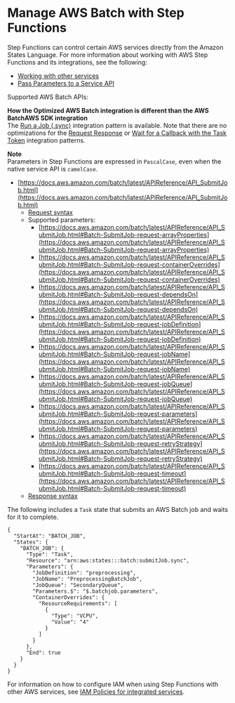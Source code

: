 # Manage AWS Batch with Step Functions<a name="connect-batch"></a>

Step Functions can control certain AWS services directly from the Amazon States Language\. For more information about working with AWS Step Functions and its integrations, see the following:
+ [Working with other services](concepts-service-integrations.md)
+ [Pass Parameters to a Service API](connect-parameters.md)

Supported AWS Batch APIs:

**How the Optimized AWS Batch integration is different than the AWS BatchAWS SDK integration**  
The [Run a Job \(\.sync\)](connect-to-resource.md#connect-sync) integration pattern is available\.
Note that there are no optimizations for the [Request Response](connect-to-resource.md#connect-default) or [Wait for a Callback with the Task Token](connect-to-resource.md#connect-wait-token) integration patterns\.

**Note**  
Parameters in Step Functions are expressed in `PascalCase`, even when the native service API is `camelCase`\. 
+ [https://docs.aws.amazon.com/batch/latest/APIReference/API_SubmitJob.html](https://docs.aws.amazon.com/batch/latest/APIReference/API_SubmitJob.html)
  + [Request syntax](https://docs.aws.amazon.com/batch/latest/APIReference/API_SubmitJob.html#API_SubmitJob_RequestSyntax)
  + Supported parameters:
    + [https://docs.aws.amazon.com/batch/latest/APIReference/API_SubmitJob.html#Batch-SubmitJob-request-arrayProperties](https://docs.aws.amazon.com/batch/latest/APIReference/API_SubmitJob.html#Batch-SubmitJob-request-arrayProperties)
    + [https://docs.aws.amazon.com/batch/latest/APIReference/API_SubmitJob.html#Batch-SubmitJob-request-containerOverrides](https://docs.aws.amazon.com/batch/latest/APIReference/API_SubmitJob.html#Batch-SubmitJob-request-containerOverrides)
    + [https://docs.aws.amazon.com/batch/latest/APIReference/API_SubmitJob.html#Batch-SubmitJob-request-dependsOn](https://docs.aws.amazon.com/batch/latest/APIReference/API_SubmitJob.html#Batch-SubmitJob-request-dependsOn)
    + [https://docs.aws.amazon.com/batch/latest/APIReference/API_SubmitJob.html#Batch-SubmitJob-request-jobDefinition](https://docs.aws.amazon.com/batch/latest/APIReference/API_SubmitJob.html#Batch-SubmitJob-request-jobDefinition)
    + [https://docs.aws.amazon.com/batch/latest/APIReference/API_SubmitJob.html#Batch-SubmitJob-request-jobName](https://docs.aws.amazon.com/batch/latest/APIReference/API_SubmitJob.html#Batch-SubmitJob-request-jobName)
    + [https://docs.aws.amazon.com/batch/latest/APIReference/API_SubmitJob.html#Batch-SubmitJob-request-jobQueue](https://docs.aws.amazon.com/batch/latest/APIReference/API_SubmitJob.html#Batch-SubmitJob-request-jobQueue)
    + [https://docs.aws.amazon.com/batch/latest/APIReference/API_SubmitJob.html#Batch-SubmitJob-request-parameters](https://docs.aws.amazon.com/batch/latest/APIReference/API_SubmitJob.html#Batch-SubmitJob-request-parameters)
    + [https://docs.aws.amazon.com/batch/latest/APIReference/API_SubmitJob.html#Batch-SubmitJob-request-retryStrategy](https://docs.aws.amazon.com/batch/latest/APIReference/API_SubmitJob.html#Batch-SubmitJob-request-retryStrategy)
    + [https://docs.aws.amazon.com/batch/latest/APIReference/API_SubmitJob.html#Batch-SubmitJob-request-timeout](https://docs.aws.amazon.com/batch/latest/APIReference/API_SubmitJob.html#Batch-SubmitJob-request-timeout)
  + [Response syntax](https://docs.aws.amazon.com/batch/latest/APIReference/API_SubmitJob.html#API_SubmitJob_ResponseSyntax)

The following includes a `Task` state that submits an AWS Batch job and waits for it to complete\.

```
{
  "StartAt": "BATCH_JOB",
  "States": {
    "BATCH_JOB": {
      "Type": "Task",
      "Resource": "arn:aws:states:::batch:submitJob.sync",
      "Parameters": {
        "JobDefinition": "preprocessing",
        "JobName": "PreprocessingBatchJob",
        "JobQueue": "SecondaryQueue",
        "Parameters.$": "$.batchjob.parameters",
        "ContainerOverrides": {
          "ResourceRequirements": [
            {
              "Type": "VCPU",
              "Value": "4"
            }
          ]
        }
      },
      "End": true
    }
  }
}
```

For information on how to configure IAM when using Step Functions with other AWS services, see [IAM Policies for integrated services](service-integration-iam-templates.md)\.
